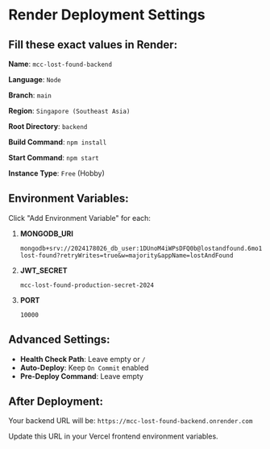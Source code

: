 # Render Deployment Settings

## Fill these exact values in Render:

**Name**: `mcc-lost-found-backend`

**Language**: `Node`

**Branch**: `main`

**Region**: `Singapore (Southeast Asia)`

**Root Directory**: `backend`

**Build Command**: `npm install`

**Start Command**: `npm start`

**Instance Type**: `Free` (Hobby)

## Environment Variables:
Click "Add Environment Variable" for each:

1. **MONGODB_URI**
   ```
   mongodb+srv://2024178026_db_user:1DUnoM4iWPsDFQ0b@lostandfound.6mo1sey.mongodb.net/mcc-lost-found?retryWrites=true&w=majority&appName=lostAndFound
   ```

2. **JWT_SECRET**
   ```
   mcc-lost-found-production-secret-2024
   ```

3. **PORT**
   ```
   10000
   ```

## Advanced Settings:
- **Health Check Path**: Leave empty or `/`
- **Auto-Deploy**: Keep `On Commit` enabled
- **Pre-Deploy Command**: Leave empty

## After Deployment:
Your backend URL will be: `https://mcc-lost-found-backend.onrender.com`

Update this URL in your Vercel frontend environment variables.